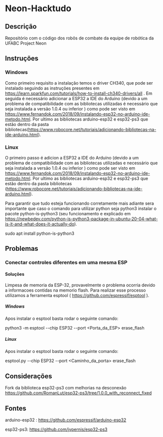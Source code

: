 # Neon-Hacktudo

## Descrição

Repositório com o código dos robôs de combate da equipe de robótica da UFABC Project Neon

## Instruções
### Windows
Como primeiro requisito a instalação temos o driver CH340, que pode ser instalado seguindo as instruções presentes em https://learn.sparkfun.com/tutorials/how-to-install-ch340-drivers/all . Em seguida é necessário adicionar a ESP32 a IDE do Arduíno (devido a um problema de compatibilidade com as bibliotecas utilizadas é necessário que seja instalada a versão 1.0.4 ou inferior ) como pode ser visto em https://www.fernandok.com/2018/09/instalando-esp32-no-arduino-ide-metodo.html. Por ultimo as bibliotecas arduino-esp32 e esp32-ps3 que estão dentro da pasta bibliotecas(https://www.robocore.net/tutoriais/adicionando-bibliotecas-na-ide-arduino.html).
### Linux

O primeiro passo é adicion a ESP32 a IDE do Arduíno (devido a um problema de compatibilidade com as bibliotecas utilizadas e necessário que seja instalada a versão 1.0.4 ou inferior ) como pode ser visto em https://www.fernandok.com/2018/09/instalando-esp32-no-arduino-ide-metodo.html. Por ultimo as bibliotecas arduino-esp32 e esp32-ps3 que estão dentro da pasta bibliotecas (https://www.robocore.net/tutoriais/adicionando-bibliotecas-na-ide-arduino.html). 

Para garantir que tudo esteja funcionando corretamente mais adiante sera importante que caso o comando para utilizar python seja python3 instalar o pacote python-is-python3 (seu funcionamento e explicado em https://newbedev.com/python-is-python3-package-in-ubuntu-20-04-what-is-it-and-what-does-it-actually-do).

sudo apt install python-is-python3

## Problemas

### Conectar controles diferentes em uma mesma ESP

#### Soluções
 Limpesa de memoria da ESP-32, provavelmente o problema ocorria devido a informacoes contidas na memorio flash. Para realizar esse processo utilizamos a ferramenta esptool ( https://github.com/espressif/esptool ).

##### Windows
Apos instalar o esptool basta rodar o seguinte comando:

python3 -m esptool --chip ESP32 --port <Porta_da_ESP> erase_flash	

##### Linux 
Apos instalar o esptool basta rodar o seguinte comando:

esptool.py --chip ESP32 --port <Caminho_da_porta> erase_flash 

## Considerações
Fork da biblioteca esp32-ps3 com melhorias na desconexão  
https://github.com/RomanLut/esp32-ps3/tree/1.0.0_with_reconnect_fixed
## Fontes

arduino-esp32 : https://github.com/espressif/arduino-esp32

esp32-ps3: https://github.com/jvpernis/esp32-ps3

